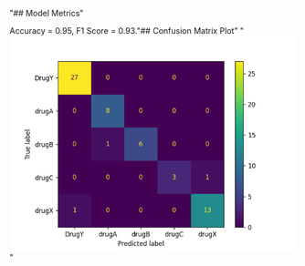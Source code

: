 "## Model Metrics" 

Accuracy = 0.95, F1 Score = 0.93."## Confusion Matrix Plot" 
"![Confusion Matrix](.\Result\model_results.png)" 
